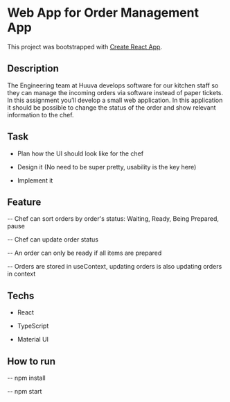 # Web App for Order Management App

This project was bootstrapped with [Create React App](https://github.com/facebook/create-react-app).

## Description

The Engineering team at Huuva develops software for our kitchen staff so they can manage the incoming orders via software instead of paper tickets. In this assignment you’ll develop a small web application. In this application it should be possible to change the status of the order and show relevant information to the chef.

## Task

- Plan how the UI should look like for the chef

- Design it (No need to be super pretty, usability is the key here)

- Implement it

## Feature

-- Chef can sort orders by order's status: Waiting, Ready, Being Prepared, pause

-- Chef can update order status

-- An order can only be ready if all items are prepared

-- Orders are stored in useContext, updating orders is also updating orders in context

## Techs

- React

- TypeScript

- Material UI

## How to run

-- npm install

-- npm start
